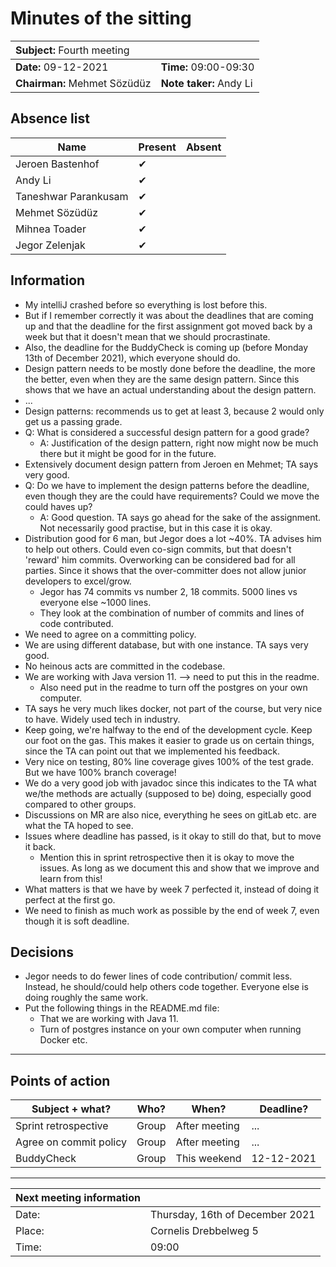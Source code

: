 # Minutes of the sitting

| **Subject:** <span style="font-weight:normal">Fourth meeting</span>      |                         |
|:-------------------------------------------------------------------------|-------------------------|
| **Date:** 09-12-2021                                                     | **Time:** 09:00-09:30   |
| **Chairman:** Mehmet Sözüdüz                                             | **Note taker:** Andy Li |

## Absence list

| Name                 | Present | Absent |
|----------------------|---------|--------|
| Jeroen Bastenhof     | ✔       |        |
| Andy Li              | ✔       |        |
| Taneshwar Parankusam | ✔       |        |
| Mehmet Sözüdüz       | ✔       |        |
| Mihnea Toader        | ✔       |        |
| Jegor Zelenjak       | ✔       |        |


## Information

<!-- Information discussed during the meeting -->
- My intelliJ crashed before so everything is lost before this.
- But if I remember correctly it was about the deadlines that are coming up and that the deadline for the first assignment got moved back by a week but that it doesn't mean that we should procrastinate.
- Also, the deadline for the BuddyCheck is coming up (before Monday 13th of December 2021), which everyone should do.
- Design pattern needs to be mostly done before the deadline, the more the better, even when they are the same design pattern. Since this shows that we have an actual understanding about the design pattern.
- ...
- Design patterns: recommends us to get at least 3, because 2 would only get us a passing grade.
- Q: What is considered a successful design pattern for a good grade?
  - A: Justification of the design pattern, right now might now be much there but it might be good for in the future.
- Extensively document design pattern from Jeroen en Mehmet; TA says very good.
- Q: Do we have to implement the design patterns before the deadline, even though they are the could have requirements? Could we move the could haves up?
  - A: Good question. TA says go ahead for the sake of the assignment. Not necessarily good practise, but in this case it is okay.
- Distribution good for 6 man, but Jegor does a lot ~40%. TA advises him to help out others. Could even co-sign commits, but that doesn't 'reward' him commits. Overworking can be considered bad for all parties. Since it shows that the over-committer does not allow junior developers to excel/grow.
  - Jegor has 74 commits vs number 2, 18 commits. 5000 lines vs everyone else ~1000 lines.
  - They look at the combination of number of commits and lines of code contributed. 
- We need to agree on a committing policy. 
- We are using different database, but with one instance. TA says very good.
- No heinous acts are committed in the codebase.
- We are working with Java version 11. --> need to put this in the readme.
  - Also need put in the readme to turn off the postgres on your own computer.
- TA says he very much likes docker, not part of the course, but very nice to have. Widely used tech in industry.
- Keep going, we're halfway to the end of the development cycle. Keep our foot on the gas. This makes it easier to grade us on certain things, since the TA can point out that we implemented his feedback.
- Very nice on testing, 80% line coverage gives 100% of the test grade. But we have 100% branch coverage!
- We do a very good job with javadoc since this indicates to the TA what we/the methods are actually (supposed to be) doing, especially good compared to other groups.
- Discussions on MR are also nice, everything he sees on gitLab etc. are what the TA hoped to see.
- Issues where deadline has passed, is it okay to still do that, but to move it back.
  - Mention this in sprint retrospective then it is okay to move the issues. As long as we document this and show that we improve and learn from this!
- What matters is that we have by week 7 perfected it, instead of doing it perfect at the first go.
- We need to finish as much work as possible by the end of week 7, even though it is soft deadline.


## Decisions

<!-- Decisions made during the meeting -->

- Jegor needs to do fewer lines of code contribution/ commit less. Instead, he should/could help others code together. Everyone else is doing roughly the same work.
- Put the following things in the README.md file:
  - That we are working with Java 11.
  - Turn of postgres instance on your own computer when running Docker etc.
---

## Points of action

| Subject + what?        | Who?  | When?         | Deadline? |
|------------------------|-------|---------------|-----------|
| Sprint retrospective   | Group | After meeting | ...       |
| Agree on commit policy | Group | After meeting | ...       |
| BuddyCheck             | Group | This weekend  | 12-12-2021|

---

| Next meeting information |                                 |
|--------------------------|---------------------------------|
| Date:                    | Thursday, 16th of December 2021 |
| Place:                   | Cornelis Drebbelweg 5           |
| Time:                    | 09:00                           |

